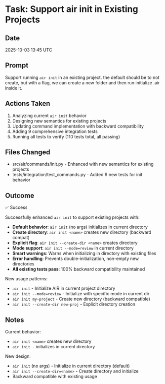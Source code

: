 # Task: Support air init in Existing Projects

## Date
2025-10-03 13:45 UTC

## Prompt
Support running `air init` in an existing project. the default should be to not create, but with a flag, we can create a new folder and then run initialize .air inside it.

## Actions Taken
1. Analyzing current `air init` behavior
2. Designing new semantics for existing projects
3. Updating command implementation with backward compatibility
4. Adding 9 comprehensive integration tests
5. Running all tests to verify (110 tests total, all passing)

## Files Changed
- src/air/commands/init.py - Enhanced with new semantics for existing projects
- tests/integration/test_commands.py - Added 9 new tests for init behavior

## Outcome
✅ Success

Successfully enhanced `air init` to support existing projects with:
- **Default behavior**: `air init` (no args) initializes in current directory
- **Create directory**: `air init <name>` creates new directory (backward compat)
- **Explicit flag**: `air init --create-dir <name>` creates directory
- **Mode support**: `air init --mode=review` in current directory
- **Smart warnings**: Warns when initializing in directory with existing files
- **Error handling**: Prevents double-initialization, non-empty new directories
- **All existing tests pass**: 100% backward compatibility maintained

New usage patterns:
- `air init` - Initialize AIR in current project directory
- `air init --mode=review` - Initialize with specific mode in current dir
- `air init my-project` - Create new directory (backward compatible)
- `air init --create-dir new-proj` - Explicit directory creation

## Notes
Current behavior:
- `air init <name>` creates new directory
- `air init .` initializes in current directory

New design:
- `air init` (no args) - Initialize in current directory (default)
- `air init --create-dir=<name>` - Create directory and initialize
- Backward compatible with existing usage
